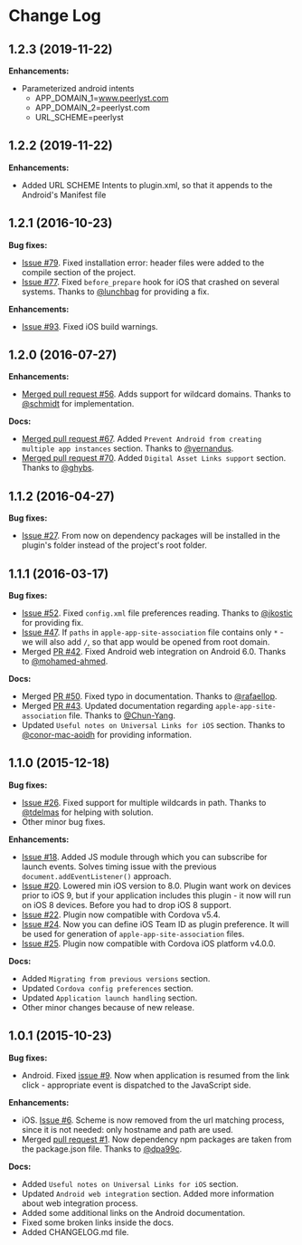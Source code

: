 # Change Log
## 1.2.3 (2019-11-22)

**Enhancements:**

- Parameterized android intents
  - APP_DOMAIN_1=www.peerlyst.com
  - APP_DOMAIN_2=peerlyst.com
  - URL_SCHEME=peerlyst

## 1.2.2 (2019-11-22)

**Enhancements:**

- Added URL SCHEME Intents to plugin.xml, so that it appends to the Android's Manifest file

## 1.2.1 (2016-10-23)

**Bug fixes:**

- [Issue #79](https://github.com/nordnet/cordova-universal-links-plugin/issues/79). Fixed installation error: header files were added to the compile section of the project.
- [Issue #77](https://github.com/nordnet/cordova-universal-links-plugin/issues/77). Fixed `before_prepare` hook for iOS that crashed on several systems. Thanks to [@lunchbag](https://github.com/lunchbag) for providing a fix.

**Enhancements:**

- [Issue #93](https://github.com/nordnet/cordova-universal-links-plugin/issues/93). Fixed iOS build warnings.

## 1.2.0 (2016-07-27)

**Enhancements:**

- [Merged pull request #56](https://github.com/nordnet/cordova-universal-links-plugin/pull/56). Adds support for wildcard domains. Thanks to [@schmidt](https://github.com/schmidt) for implementation.

**Docs:**

- [Merged pull request #67](https://github.com/nordnet/cordova-universal-links-plugin/pull/67). Added `Prevent Android from creating multiple app instances` section. Thanks to [@yernandus](https://github.com/yernandus).
- [Merged pull request #70](https://github.com/nordnet/cordova-universal-links-plugin/pull/70). Added `Digital Asset Links support` section. Thanks to [@ghybs](https://github.com/ghybs).

## 1.1.2 (2016-04-27)

**Bug fixes:**

- [Issue #27](https://github.com/nordnet/cordova-universal-links-plugin/issues/27). From now on dependency packages will be installed in the plugin's folder instead of the project's root folder.

## 1.1.1 (2016-03-17)

**Bug fixes:**

- [Issue #52](https://github.com/nordnet/cordova-universal-links-plugin/issues/52). Fixed `config.xml` file preferences reading. Thanks to [@ikostic](https://github.com/ikostic) for providing fix.
- [Issue #47](https://github.com/nordnet/cordova-universal-links-plugin/issues/47). If `paths` in `apple-app-site-association` file contains only `*` - we will also add `/`, so that app would be opened from root domain.
- Merged [PR #42](https://github.com/nordnet/cordova-universal-links-plugin/pull/42). Fixed Android web integration on Android 6.0. Thanks to [@mohamed-ahmed](https://github.com/mohamed-ahmed).

**Docs:**

- Merged [PR #50](https://github.com/nordnet/cordova-universal-links-plugin/pull/50). Fixed typo in documentation. Thanks to [@rafaellop](https://github.com/rafaellop).
- Merged [PR #43](https://github.com/nordnet/cordova-universal-links-plugin/pull/43). Updated documentation regarding `apple-app-site-association` file. Thanks to [@Chun-Yang](https://github.com/Chun-Yang).
- Updated `Useful notes on Universal Links for iOS` section. Thanks to [@conor-mac-aoidh](https://github.com/conor-mac-aoidh) for providing information.

## 1.1.0 (2015-12-18)

**Bug fixes:**

- [Issue #26](https://github.com/nordnet/cordova-universal-links-plugin/issues/26). Fixed support for multiple wildcards in path. Thanks to [@tdelmas](https://github.com/tdelmas) for helping with solution.
- Other minor bug fixes.

**Enhancements:**

- [Issue #18](https://github.com/nordnet/cordova-universal-links-plugin/issues/18). Added JS module through which you can subscribe for launch events. Solves timing issue with the previous `document.addEventListener()` approach.
- [Issue #20](https://github.com/nordnet/cordova-universal-links-plugin/issues/20). Lowered min iOS version to 8.0. Plugin want work on devices prior to iOS 9, but if your application includes this plugin - it now will run on iOS 8 devices. Before you had to drop iOS 8 support.
- [Issue #22](https://github.com/nordnet/cordova-universal-links-plugin/issues/22). Plugin now compatible with Cordova v5.4.
- [Issue #24](https://github.com/nordnet/cordova-universal-links-plugin/issues/24). Now you can define iOS Team ID as plugin preference. It will be used for generation of `apple-app-site-association` files.
- [Issue #25](https://github.com/nordnet/cordova-universal-links-plugin/issues/25). Plugin now compatible with Cordova iOS platform v4.0.0.

**Docs:**

- Added `Migrating from previous versions` section.
- Updated `Cordova config preferences` section.
- Updated `Application launch handling` section.
- Other minor changes because of new release.

## 1.0.1 (2015-10-23)

**Bug fixes:**

- Android. Fixed [issue #9](https://github.com/nordnet/cordova-universal-links-plugin/issues/9). Now when application is resumed from the link click - appropriate event is dispatched to the JavaScript side.

**Enhancements:**

- iOS. [Issue #6](https://github.com/nordnet/cordova-universal-links-plugin/issues/6). Scheme is now removed from the url matching process, since it is not needed: only hostname and path are used.
- Merged [pull request #1](https://github.com/nordnet/cordova-universal-links-plugin/pull/1). Now dependency npm packages are taken from the package.json file. Thanks to [@dpa99c](https://github.com/dpa99c).

**Docs:**

- Added `Useful notes on Universal Links for iOS` section.
- Updated `Android web integration` section. Added more information about web integration process.
- Added some additional links on the Android documentation.
- Fixed some broken links inside the docs.
- Added CHANGELOG.md file.
